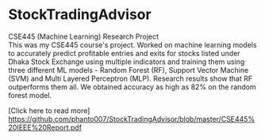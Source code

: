 # StockTradingAdvisor
CSE445 (Machine Learning) Research Project
<br>
This was my CSE445 course's project. Worked on machine learning models to accurately predict profitable entries and exits for stocks listed under Dhaka Stock Exchange using multiple indicators and training them using three different ML models - Random Forest (RF), Support Vector Machine (SVM) and Multi Layered Perceptron (MLP). Research results show that RF outperforms them all.
We obtained accuracy as high as 82% on the random forest model.
<br>

[Click here to read more] https://github.com/phanto007/StockTradingAdvisor/blob/master/CSE445%20IEEE%20Report.pdf
